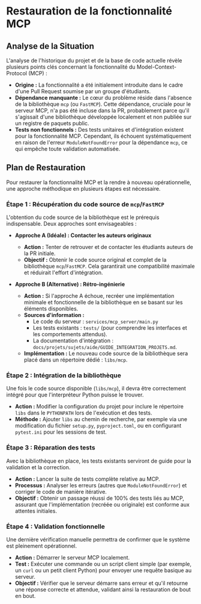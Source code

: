 # Restauration de la fonctionnalité MCP

## Analyse de la Situation

L'analyse de l'historique du projet et de la base de code actuelle révèle plusieurs points clés concernant la fonctionnalité du Model-Context-Protocol (MCP) :

*   **Origine :** La fonctionnalité a été initialement introduite dans le cadre d'une Pull Request soumise par un groupe d'étudiants.
*   **Dépendance manquante :** Le cœur du problème réside dans l'absence de la bibliothèque `mcp` (ou `FastMCP`). Cette dépendance, cruciale pour le serveur MCP, n'a pas été incluse dans la PR, probablement parce qu'il s'agissait d'une bibliothèque développée localement et non publiée sur un registre de paquets public.
*   **Tests non fonctionnels :** Des tests unitaires et d'intégration existent pour la fonctionnalité MCP. Cependant, ils échouent systématiquement en raison de l'erreur `ModuleNotFoundError` pour la dépendance `mcp`, ce qui empêche toute validation automatisée.

## Plan de Restauration

Pour restaurer la fonctionnalité MCP et la rendre à nouveau opérationnelle, une approche méthodique en plusieurs étapes est nécessaire.

### Étape 1 : Récupération du code source de `mcp`/`FastMCP`

L'obtention du code source de la bibliothèque est le prérequis indispensable. Deux approches sont envisageables :

*   **Approche A (Idéale) : Contacter les auteurs originaux**
    *   **Action :** Tenter de retrouver et de contacter les étudiants auteurs de la PR initiale.
    *   **Objectif :** Obtenir le code source original et complet de la bibliothèque `mcp`/`FastMCP`. Cela garantirait une compatibilité maximale et réduirait l'effort d'intégration.

*   **Approche B (Alternative) : Rétro-ingénierie**
    *   **Action :** Si l'approche A échoue, recréer une implémentation minimale et fonctionnelle de la bibliothèque en se basant sur les éléments disponibles.
    *   **Sources d'information :**
        *   Le code du serveur : `services/mcp_server/main.py`
        *   Les tests existants : `tests/` (pour comprendre les interfaces et les comportements attendus).
        *   La documentation d'intégration : `docs/projets/sujets/aide/GUIDE_INTEGRATION_PROJETS.md`.
    *   **Implémentation :** Le nouveau code source de la bibliothèque sera placé dans un répertoire dédié : `libs/mcp`.

### Étape 2 : Intégration de la bibliothèque

Une fois le code source disponible (`libs/mcp`), il devra être correctement intégré pour que l'interpréteur Python puisse le trouver.

*   **Action :** Modifier la configuration du projet pour inclure le répertoire `libs` dans le `PYTHONPATH` lors de l'exécution et des tests.
*   **Méthode :** Ajouter `libs` au chemin de recherche, par exemple via une modification du fichier `setup.py`, `pyproject.toml`, ou en configurant `pytest.ini` pour les sessions de test.

### Étape 3 : Réparation des tests

Avec la bibliothèque en place, les tests existants serviront de guide pour la validation et la correction.

*   **Action :** Lancer la suite de tests complète relative au MCP.
*   **Processus :** Analyser les erreurs (autres que `ModuleNotFoundError`) et corriger le code de manière itérative.
*   **Objectif :** Obtenir un passage réussi de 100% des tests liés au MCP, assurant que l'implémentation (recréée ou originale) est conforme aux attentes initiales.

### Étape 4 : Validation fonctionnelle

Une dernière vérification manuelle permettra de confirmer que le système est pleinement opérationnel.

*   **Action :** Démarrer le serveur MCP localement.
*   **Test :** Exécuter une commande ou un script client simple (par exemple, un `curl` ou un petit client Python) pour envoyer une requête basique au serveur.
*   **Objectif :** Vérifier que le serveur démarre sans erreur et qu'il retourne une réponse correcte et attendue, validant ainsi la restauration de bout en bout.